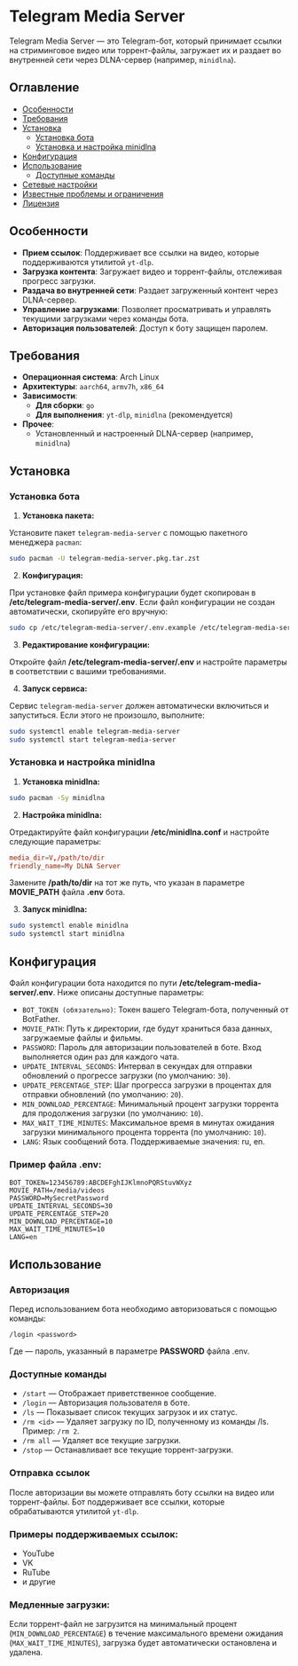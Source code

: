 # Telegram Media Server

Telegram Media Server — это Telegram-бот, который принимает ссылки на стриминговое видео или торрент-файлы, загружает их и раздает во внутренней сети через DLNA-сервер (например, `minidlna`).

## Оглавление

- [Особенности](#особенности)
- [Требования](#требования)
- [Установка](#установка)
  - [Установка бота](#установка-бота)
  - [Установка и настройка minidlna](#установка-и-настройка-minidlna)
- [Конфигурация](#конфигурация)
- [Использование](#использование)
  - [Доступные команды](#доступные-команды)
- [Сетевые настройки](#сетевые-настройки)
- [Известные проблемы и ограничения](#известные-проблемы-и-ограничения)
- [Лицензия](#лицензия)

## Особенности

- **Прием ссылок**: Поддерживает все ссылки на видео, которые поддерживаются утилитой `yt-dlp`.
- **Загрузка контента**: Загружает видео и торрент-файлы, отслеживая прогресс загрузки.
- **Раздача во внутренней сети**: Раздает загруженный контент через DLNA-сервер.
- **Управление загрузками**: Позволяет просматривать и управлять текущими загрузками через команды бота.
- **Авторизация пользователей**: Доступ к боту защищен паролем.

## Требования

- **Операционная система**: Arch Linux
- **Архитектуры**: `aarch64`, `armv7h`, `x86_64`
- **Зависимости**:
  - **Для сборки**: `go`
  - **Для выполнения**: `yt-dlp`, `minidlna` (рекомендуется)
- **Прочее**:
  - Установленный и настроенный DLNA-сервер (например, `minidlna`)

## Установка

### Установка бота

1. **Установка пакетa:**

Установите пакет `telegram-media-server` с помощью пакетного менеджера `pacman`:

```bash
sudo pacman -U telegram-media-server.pkg.tar.zst
```

2. **Конфигурация:**

При установке файл примера конфигурации будет скопирован в **/etc/telegram-media-server/.env**. Если файл конфигурации не создан автоматически, скопируйте его вручную:

```bash
sudo cp /etc/telegram-media-server/.env.example /etc/telegram-media-server/.env
```

3. **Редактирование конфигурации:**

Откройте файл **/etc/telegram-media-server/.env** и настройте параметры в соответствии с вашими требованиями.

4. **Запуск сервиса:**

Сервис `telegram-media-server` должен автоматически включиться и запуститься. Если этого не произошло, выполните:

```bash
sudo systemctl enable telegram-media-server
sudo systemctl start telegram-media-server
```

### Установка и настройка minidlna

1. **Установка minidlna:**

```bash
sudo pacman -Sy minidlna
```

2. **Настройка minidlna:**

Отредактируйте файл конфигурации **/etc/minidlna.conf** и настройте следующие параметры:

```conf
media_dir=V,/path/to/dir
friendly_name=My DLNA Server
```

Замените **/path/to/dir** на тот же путь, что указан в параметре **MOVIE_PATH** файла **.env** бота.

3. **Запуск minidlna:**

```bash
sudo systemctl enable minidlna
sudo systemctl start minidlna
```

## Конфигурация

Файл конфигурации бота находится по пути **/etc/telegram-media-server/.env**. Ниже описаны доступные параметры:

* `BOT_TOKEN (обязательно)`: Токен вашего Telegram-бота, полученный от BotFather.
* `MOVIE_PATH`: Путь к директории, где будут храниться база данных, загружаемые файлы и фильмы.
* `PASSWORD`: Пароль для авторизации пользователей в боте. Вход выполняется один раз для каждого чата.
* `UPDATE_INTERVAL_SECONDS`: Интервал в секундах для отправки обновлений о прогрессе загрузки (по умолчанию: `30`).
* `UPDATE_PERCENTAGE_STEP`: Шаг прогресса загрузки в процентах для отправки обновлений (по умолчанию: `20`).
* `MIN_DOWNLOAD_PERCENTAGE`: Минимальный процент загрузки торрента для продолжения загрузки (по умолчанию: `10`).
* `MAX_WAIT_TIME_MINUTES`: Максимальное время в минутах ожидания загрузки минимального процента торрента (по умолчанию: `10`).
* `LANG`: Язык сообщений бота. Поддерживаемые значения: ru, en.

### Пример файла **.env**:

```env
BOT_TOKEN=123456789:ABCDEFghIJKlmnoPQRStuvWXyz
MOVIE_PATH=/media/videos
PASSWORD=MySecretPassword
UPDATE_INTERVAL_SECONDS=30
UPDATE_PERCENTAGE_STEP=20
MIN_DOWNLOAD_PERCENTAGE=10
MAX_WAIT_TIME_MINUTES=10
LANG=en
```

## Использование

### Авторизация

Перед использованием бота необходимо авторизоваться с помощью команды:

```plaintext
/login <password>
```

Где **<password>** — пароль, указанный в параметре **PASSWORD** файла .env.

### Доступные команды

* `/start` — Отображает приветственное сообщение.
* `/login` <password> — Авторизация пользователя в боте.
* `/ls` — Показывает список текущих загрузок и их статус.
* `/rm <id>` — Удаляет загрузку по ID, полученному из команды /ls. Пример: `/rm 2`.
* `/rm all` — Удаляет все текущие загрузки.
* `/stop` — Останавливает все текущие торрент-загрузки.

### Отправка ссылок

После авторизации вы можете отправлять боту ссылки на видео или торрент-файлы.
Бот поддерживает все ссылки, которые обрабатываются утилитой `yt-dlp`.

### Примеры поддерживаемых ссылок:

* YouTube
* VK
* RuTube
* и другие

### Медленные загрузки:

Если торрент-файл не загрузится на минимальный процент (`MIN_DOWNLOAD_PERCENTAGE`) в течение максимального времени ожидания (`MAX_WAIT_TIME_MINUTES`), загрузка будет автоматически остановлена и удалена.
